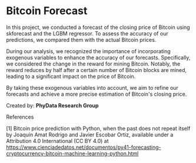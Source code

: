 # Bitcoin Forecast 

In this project, we conducted a forecast of the closing price of Bitcoin using skforecast and the LGBM regressor. To assess the accuracy of our predictions, we compared them with the actual Bitcoin prices.

During our analysis, we recognized the importance of incorporating exogenous variables to enhance the accuracy of our forecasts. Specifically, we considered the change in the reward for mining Bitcoin. Notably, the reward reduces by half after a certain number of Bitcoin blocks are mined, leading to a significant impact on the price of Bitcoin.

By taking these exogenous variables into account, we aim to refine our forecasts and achieve a more precise estimation of Bitcoin's closing price.        

Created by: **PhyData Research Group**

References

[1] Bitcoin price prediction with Python, when the past does not repeat itself by Joaquín Amat Rodrigo and Javier Escobar Ortiz, available under a Attribution 4.0 International (CC BY 4.0) at https://www.cienciadedatos.net/documentos/py41-forecasting-cryptocurrency-bitcoin-machine-learning-python.html
